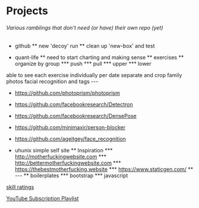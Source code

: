 # Projects
###### Various ramblings that don't need (or have) their own repo (yet)
* github
** new 'decoy' run
** clean up 'new-box' and test

* quant-life
** need to start charting and making sense
** exercises
** organize by group
*** push
*** pull
*** upper
*** lower

able to see each exercise individually per date
separate and crop family photos
	facial recognition and tags
	---
* https://github.com/photoprism/photoprism
* https://github.com/facebookresearch/Detectron
* https://github.com/facebookresearch/DensePose
* https://github.com/minimaxir/person-blocker
* https://github.com/ageitgey/face_recognition

* uhunix simple self site
** Inspiration
*** http://motherfuckingwebsite.com
*** http://bettermotherfuckingwebsite.com
*** https://thebestmotherfucking.website
*** https://www.staticgen.com/
** ---
** boilerplates
*** bootstrap
*** javascript

[skill ratings](https://www.nateliason.com/blog/become-expert-dreyfus)

[YouTube Subscription Playlist](https://github.com/Elijas/auto-youtube-subscription-playlist-2)
